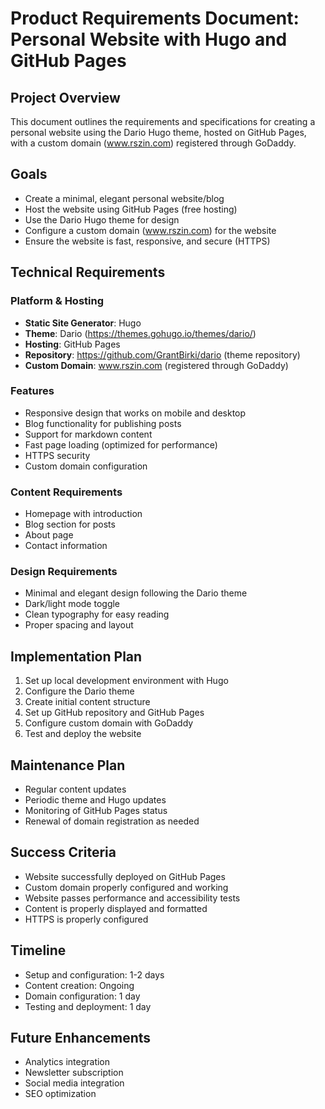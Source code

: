 # Product Requirements Document: Personal Website with Hugo and GitHub Pages

## Project Overview
This document outlines the requirements and specifications for creating a personal website using the Dario Hugo theme, hosted on GitHub Pages, with a custom domain (www.rszin.com) registered through GoDaddy.

## Goals
- Create a minimal, elegant personal website/blog
- Host the website using GitHub Pages (free hosting)
- Use the Dario Hugo theme for design
- Configure a custom domain (www.rszin.com) for the website
- Ensure the website is fast, responsive, and secure (HTTPS)

## Technical Requirements

### Platform & Hosting
- **Static Site Generator**: Hugo
- **Theme**: Dario (https://themes.gohugo.io/themes/dario/)
- **Hosting**: GitHub Pages
- **Repository**: https://github.com/GrantBirki/dario (theme repository)
- **Custom Domain**: www.rszin.com (registered through GoDaddy)

### Features
- Responsive design that works on mobile and desktop
- Blog functionality for publishing posts
- Support for markdown content
- Fast page loading (optimized for performance)
- HTTPS security
- Custom domain configuration

### Content Requirements
- Homepage with introduction
- Blog section for posts
- About page
- Contact information

### Design Requirements
- Minimal and elegant design following the Dario theme
- Dark/light mode toggle
- Clean typography for easy reading
- Proper spacing and layout

## Implementation Plan
1. Set up local development environment with Hugo
2. Configure the Dario theme
3. Create initial content structure
4. Set up GitHub repository and GitHub Pages
5. Configure custom domain with GoDaddy
6. Test and deploy the website

## Maintenance Plan
- Regular content updates
- Periodic theme and Hugo updates
- Monitoring of GitHub Pages status
- Renewal of domain registration as needed

## Success Criteria
- Website successfully deployed on GitHub Pages
- Custom domain properly configured and working
- Website passes performance and accessibility tests
- Content is properly displayed and formatted
- HTTPS is properly configured

## Timeline
- Setup and configuration: 1-2 days
- Content creation: Ongoing
- Domain configuration: 1 day
- Testing and deployment: 1 day

## Future Enhancements
- Analytics integration
- Newsletter subscription
- Social media integration
- SEO optimization 